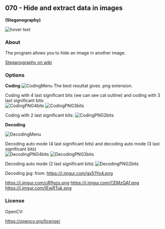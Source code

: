<h2>070 - Hide and extract data in images</h2>
<b>(Steganography)</b>
<p></p>
<img src="https://img.shields.io/badge/C++-17 | opencv-blue" title="hover text">
<p></p>
<hr</hr>
<h3>About</h3>
The program allows you to hide an image in another image.
<p><a href="https://en.wikipedia.org/wiki/Steganography">Steganography on wiki</a></p>

<h3>Options</h3>
<b>Coding</b>


<img src="https://i.imgur.com/eils1N7.png" alt="CodingMenu" class="center">
The best resultat gives .png extension.

Coding with 4 last significant bits (we can see cat outline) and coding with 3 last significant bits:  
<img src="https://i.imgur.com/Td6Xth8.png" alt="CodingPNG4bits">      <img src="https://i.imgur.com/aWBNIgI.png" alt="CodingPNG3bits">
<p></p>
Coding with 2 last significant bits: 
<img src="https://i.imgur.com/hJABoe8.png" alt="CodingPNG2bits" class="right">


<b>Decoding</b>


<img src="https://i.imgur.com/heDjKZ2.png" alt="DecodingMenu" class="center">

Decoding auto mode  (4 last significant bits) and decoding auto mode  (3 last significant bits)   
<img src="https://i.imgur.com/rrvsMbn.png" alt="DecodingPNG4bits">  <img src="https://i.imgur.com/JsjqRc7.png" alt="DecodingPNG3bits">
<p></p>
Decoding auto mode  (2 last significant bits) 
<img src="https://i.imgur.com/WGCBd3y.png" alt="DecodingPNG2bits" class="center">

Decoding jpg:
from:
https://i.imgur.com/gx51Yo4.png

https://i.imgur.com/uRflgzs.png
https://i.imgur.com/CEMzQAf.png
https://i.imgur.com/IEwRTuk.png
<h3>License</h3>
OpenCV:
<p><a href="https://opencv.org/license/">https://opencv.org/license/</a></p>
